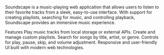 Soundscape is a music-playing web application that allows users to listen to their favorite tracks from a sleek, easy-to-use interface. With support for creating playlists, searching for music, and controlling playback, Soundscape provides an immersive music experience.

Features Play music tracks from local storage or external APIs. Create and manage custom playlists. Search for songs by title, artist, or genre. Controls for play, pause, skip, and volume adjustment. Responsive and user-friendly UI built with modern web technologies.
